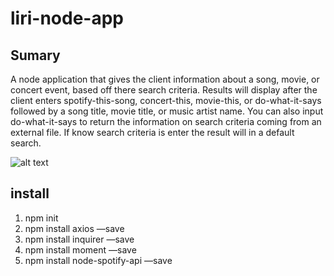 # liri-node-app
  ## Sumary 
  A node application that gives the client information about a song, movie, or concert event, based off there search criteria.  Results will display after the client enters spotify-this-song, concert-this, movie-this, or do-what-it-says followed by a song title, movie title, or music artist name.  You can also input do-what-it-says to return the information on search criteria coming from an external file.  If know search criteria is enter the result will in a default search.  

![alt text](img/liri-app.gif)

## install
1. npm init 
2. npm install axios  —save
3. npm install inquirer  —save
4. npm install moment  —save
5. npm install node-spotify-api  —save


